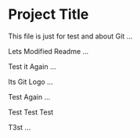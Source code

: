 # Project Title

This file is just for test and about Git ...

Lets Modified Readme ...

Test it Again ...

Its Git Logo ...

Test Again ...

Test Test Test

T3st ...

